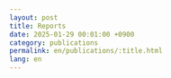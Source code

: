 ```yaml
---
layout: post
title: Reports
date: 2025-01-29 00:01:00 +0900
category: publications
permalink: en/publications/:title.html
lang: en
---
```


